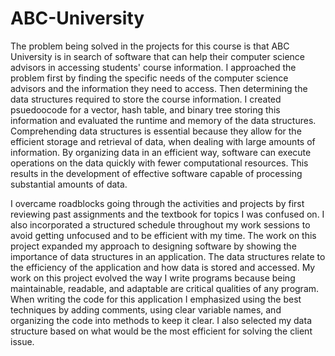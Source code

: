 # ABC-University

  The problem being solved in the projects for this course is that ABC University is in search of software that can help their computer science advisors in accessing students' course information. I approached the problem first by finding the specific needs of the computer science advisors and the information they need to access. Then determining the data structures required to store the course information. I created psuedoocode for a vector, hash table, and binary tree storing this information and evaluated the runtime and memory of the data structures. Comprehending data structures is essential because they allow for the efficient storage and retrieval of data, when dealing with large amounts of information. By organizing data in an efficient way, software can execute operations on the data quickly with fewer computational resources. This results in the development of effective software capable of processing substantial amounts of data.
 
  I overcame roadblocks going through the activities and projects by first reviewing past assignments and the textbook for topics I was confused on. I also incorporated a structured schedule throughout my work sessions to avoid getting unfocused and to be efficient with my time. The work on this project expanded my approach to designing software by showing the importance of data structures in an application. The data structures relate to the efficiency of the application and how data is stored and accessed. My work on this project evolved the way I write programs because being maintainable, readable, and adaptable are critical qualities of any program. When writing the code for this application I emphasized using the best techniques by adding comments, using clear variable names, and organizing the code into methods to keep it clear. I also selected my data structure based on what would be the most efficient for solving the client issue.  
